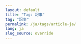 ```yaml
---
layout: default
title: "Tag: 記事"
tag: "記事"
permalink: /ja/tags/article-ja/
lang: ja
slug_source: override
---
```

